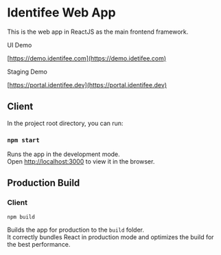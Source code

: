# Identifee Web App

This is the web app in ReactJS as the main frontend framework. 

UI Demo

[https://demo.identifee.com](https://demo.idetifee.com)

Staging Demo

[https://portal.identifee.dev](https://portal.identifee.dev)

## Client

In the project root directory, you can run:

### `npm start`

Runs the app in the development mode.\
Open [http://localhost:3000](http://localhost:3000) to view it in the browser.


## Production Build

### Client

```shell
npm build
```

Builds the app for production to the `build` folder.\
It correctly bundles React in production mode and optimizes the build for the best performance.